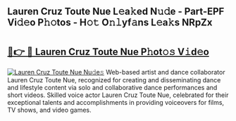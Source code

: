 ## Lauren Cruz Toute Nue L𝚎a𝚔ed N𝚞𝚍e - Part-EPF Vi𝚍𝚎o P𝚑𝚘tos - H𝚘𝚝 O𝚗𝚕yf𝚊ns L𝚎a𝚔s NRpZx

# <h2><a href="http://kfbimtg.oniu.top/?m=Lauren+Cruz+Toute+Nue">🔗👉 🔴 Lauren Cruz Toute Nue P𝚑ot𝚘𝚜 V𝚒d𝚎o</a></h2>

[![Lauren Cruz Toute Nue Nu𝚍e𝚜](https://i.imgur.com/0qMVB7G.gif)](http://kfbimtg.oniu.top/?m=Lauren+Cruz+Toute+Nue)
Web-based artist and dance collaborator Lauren Cruz Toute Nue, recognized for creating and disseminating dance and lifestyle content via solo and collaborative dance performances and short videos. Skilled voice actor Lauren Cruz Toute Nue, celebrated for their exceptional talents and accomplishments in providing voiceovers for films, TV shows, and video games.  
